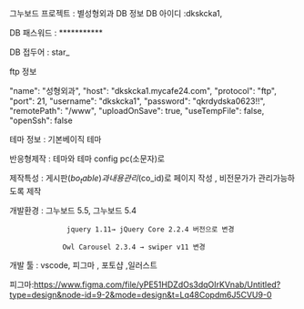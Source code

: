 그누보드 프로젝트 : 별성형외과 
DB 정보
DB 아이디 :dkskcka1,

DB 패스워드 : ***********

DB 접두어 : star_

ftp 정보

 "name": "성형외과",
    "host": "dkskcka1.mycafe24.com",
    "protocol": "ftp",
    "port": 21,
    "username": "dkskcka1",
    "password": "qkrdydska0623!!",
    "remotePath": "/www",
    "uploadOnSave": true,
    "useTempFile": false,
    "openSsh": false

테마 정보 : 기본베이직 테마

반응형제작 : 테마와 테마 config pc(소문자)로 

제작특성 : 게시판($bo_table) 과 내용 관리($co_id)로 페이지 작성 , 비전문가가 관리가능하도록 제작

개발환경 : 그누보드 5.5, 그누보드 5.4

                  jquery 1.11→ jQuery Core 2.2.4 버전으로 변경

                 Owl Carousel 2.3.4 → swiper v11 변경

개발 툴 : vscode, 피그마 , 포토샵 ,일러스트

피그마:https://www.figma.com/file/yPE51HDZdOs3dqOIrKVnab/Untitled?type=design&node-id=9-2&mode=design&t=Lq48Copdm6J5CVU9-0
